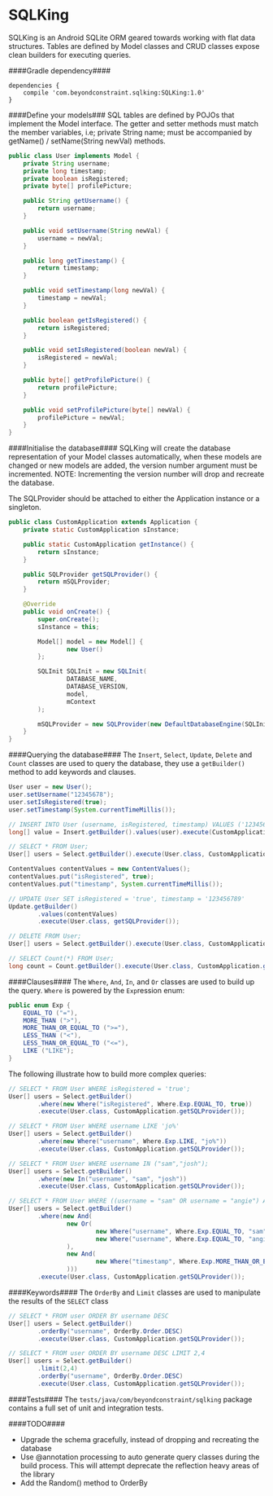 SQLKing
======================

SQLKing is an Android SQLite ORM geared towards working with flat data structures. Tables are defined by Model classes and CRUD classes expose clean builders for executing queries.

####Gradle dependency####
```
dependencies {
    compile 'com.beyondconstraint.sqlking:SQLKing:1.0'
}
```

####Define your models###
SQL tables are defined by POJOs that implement the Model interface. The getter and setter methods must match the member variables, i.e; private String name; must be accompanied by getName() / setName(String newVal) methods.

```java
public class User implements Model {
    private String username;
    private long timestamp;
    private boolean isRegistered;
    private byte[] profilePicture;

    public String getUsername() {
        return username;
    }

    public void setUsername(String newVal) {
        username = newVal;
    }

    public long getTimestamp() {
        return timestamp;
    }

    public void setTimestamp(long newVal) {
        timestamp = newVal;
    }

    public boolean getIsRegistered() {
        return isRegistered;
    }

    public void setIsRegistered(boolean newVal) {
        isRegistered = newVal;
    }

    public byte[] getProfilePicture() {
        return profilePicture;
    }

    public void setProfilePicture(byte[] newVal) {
        profilePicture = newVal;
    }
}
```

####Initialise the database####
SQLKing will create the database representation of your Model classes automatically, when these models are changed or new models are added, the version number argument must be incremented. NOTE: Incrementing the version number will drop and recreate the database. 

The SQLProvider should be attached to either the Application instance or a singleton.

```java
public class CustomApplication extends Application {
    private static CustomApplication sInstance;

    public static CustomApplication getInstance() {
        return sInstance;
    }

    public SQLProvider getSQLProvider() {
    	return mSQLProvider;
    }

    @Override
    public void onCreate() {
        super.onCreate();
        sInstance = this;

		Model[] model = new Model[] {
            	new User()
        };

        SQLInit SQLInit = new SQLInit(
	            DATABASE_NAME,
	            DATABASE_VERSION,
	            model,
	            mContext
        );

        mSQLProvider = new SQLProvider(new DefaultDatabaseEngine(SQLInit.getDatabase()));
    }
}
```

####Querying the database####
The `Insert`, `Select`, `Update`, `Delete` and `Count` classes are used to query the database, they use a `getBuilder()` method to add keywords and clauses. 


```java
User user = new User();
user.setUsername("12345678");
user.setIsRegistered(true);
user.setTimestamp(System.currentTimeMillis());

// INSERT INTO User (username, isRegistered, timestamp) VALUES ('12345678',true,632348968244);
long[] value = Insert.getBuilder().values(user).execute(CustomApplication.getSQLProvider());
```

```java
// SELECT * FROM User;
User[] users = Select.getBuilder().execute(User.class, CustomApplication.getSQLProvider());
```

```java
ContentValues contentValues = new ContentValues();
contentValues.put("isRegistered", true);
contentValues.put("timestamp", System.currentTimeMillis());

// UPDATE User SET isRegistered = 'true', timestamp = '123456789'
Update.getBuilder()
        .values(contentValues)
        .execute(User.class, getSQLProvider());
```

```java
// DELETE FROM User;
User[] users = Select.getBuilder().execute(User.class, CustomApplication.getSQLProvider());
```

```java
// SELECT Count(*) FROM User;
long count = Count.getBuilder().execute(User.class, CustomApplication.getSQLProvider());
```

####Clauses####
The `Where`, `And`, `In`, and `Or` classes are used to build up the query. `Where` is powered by the `Exp`ression enum:

```java
public enum Exp {
	EQUAL_TO ("="),
	MORE_THAN (">"),
	MORE_THAN_OR_EQUAL_TO (">="),
	LESS_THAN ("<"),
	LESS_THAN_OR_EQUAL_TO ("<="),
	LIKE ("LIKE");
}
``` 

The following illustrate how to build more complex queries: 

```java
// SELECT * FROM User WHERE isRegistered = 'true';
User[] users = Select.getBuilder()
        .where(new Where("isRegistered", Where.Exp.EQUAL_TO, true))
        .execute(User.class, CustomApplication.getSQLProvider());
```

```java
// SELECT * FROM User WHERE username LIKE 'jo%'
User[] users = Select.getBuilder()
        .where(new Where("username", Where.Exp.LIKE, "jo%"))
        .execute(User.class, CustomApplication.getSQLProvider());
```

```java
// SELECT * FROM User WHERE username IN ("sam","josh");
User[] users = Select.getBuilder()
        .where(new In("username", "sam", "josh"))
        .execute(User.class, CustomApplication.getSQLProvider());
```

```java
// SELECT * FROM User WHERE ((username = "sam" OR username = "angie") AND (timestamp >= 1234567890));
User[] users = Select.getBuilder()
		.where(new And(
                new Or(
                        new Where("username", Where.Exp.EQUAL_TO, "sam"),
                        new Where("username", Where.Exp.EQUAL_TO, "angie")
                ),
                new And(
                        new Where("timestamp", Where.Exp.MORE_THAN_OR_EQUAL_TO, 1234567890)
                )))
        .execute(User.class, CustomApplication.getSQLProvider());
```

####Keywords####
The `OrderBy` and `Limit` classes are used to manipulate the results of the `SELECT` class

```java
// SELECT * FROM user ORDER BY username DESC
User[] users = Select.getBuilder()
        .orderBy("username", OrderBy.Order.DESC)
        .execute(User.class, CustomApplication.getSQLProvider());
```

```java
// SELECT * FROM user ORDER BY username DESC LIMIT 2,4
User[] users = Select.getBuilder()
        .limit(2,4)
        .orderBy("username", OrderBy.Order.DESC)
        .execute(User.class, CustomApplication.getSQLProvider());
```

####Tests####
The `tests/java/com/beyondconstraint/sqlking` package contains a full set of unit and integration tests.

####TODO####
- Upgrade the schema gracefully, instead of dropping and recreating the database
- Use @annotation processing to auto generate query classes during the build process. This will attempt deprecate the reflection heavy areas of the library
- Add the Random() method to OrderBy
